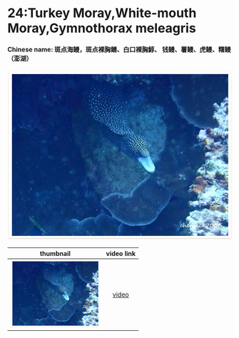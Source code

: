 # 24:Turkey Moray,White-mouth Moray,Gymnothorax meleagris

#### Chinese name: 斑点海鳗，斑点裸胸鳝、白口裸胸鯙、 钱鳗、薯鳗、虎鳗、糬鳗（澎湖）

![](../../.gitbook/assets/whitemouth-moray-eel.jpg)

| thumbnail | video link |
| :---: | :---: |
| ![](../../.gitbook/assets/small-whitemouth-moray-eel.jpg)  | [video](https://drive.google.com/open?id=1vTiUgexqOqtDqW-3hTqN4v2RUVTI7anz) |

